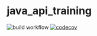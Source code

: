 # java_api_training

![build workflow](https://github.com/Lairopw/java_api_training/actions/workflows/build.yml/badge.svg)
[![codecov](https://codecov.io/gh/romain-gauvreau/java_api_training/branch/main/graph/badge.svg?token=elprFpubJG)](https://codecov.io/gh/romain-gauvreau/java_api_training)
